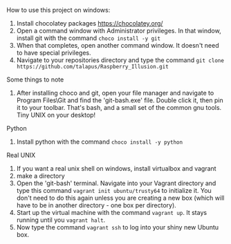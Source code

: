 How to use this project on windows:

1. Install chocolatey packages https://chocolatey.org/
1. Open a command window with Administrator privileges. In that window, install git with the command ``choco install -y git``
1. When that completes, open another command window. It doesn't need to have special privileges.
1. Navigate to your repositories directory and type the command ``git clone https://github.com/talapus/Raspberry_Illusion.git``

Some things to note

1. After installing choco and git, open your file manager and navigate to Program Files\Git and find the 'git-bash.exe' file. Double click it, then pin it to your toolbar. That's bash, and a small set of the common gnu tools. Tiny UNIX on your desktop!

Python

1. Install python with the command ``choco install -y python``

Real UNIX

1. If you want a real unix shell on windows, install virtualbox and vagrant
1. make a directory
1. Open the 'git-bash' terminal. Navigate into your Vagrant directory and type this command ``vagrant init ubuntu/trusty64`` to initialize it. You don't need to do this again unless you are creating a new box (which will have to be in another directory - one box per directory).
1. Start up the virtual machine with the command ``vagrant up``. It stays running until you ``vagrant halt``.
1. Now type the command ``vagrant ssh`` to log into your shiny new Ubuntu box.
